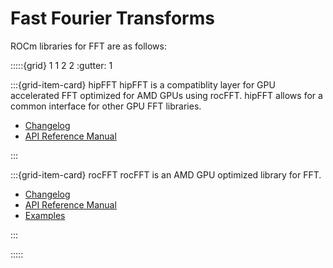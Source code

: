 # Fast Fourier Transforms

ROCm libraries for FFT are as follows:

:::::{grid} 1 1 2 2
:gutter: 1

:::{grid-item-card} hipFFT
hipFFT is a compatiblity layer for GPU accelerated FFT optimized for AMD GPUs
using rocFFT. hipFFT allows for a common interface for other GPU
FFT libraries. 

- [Changelog](https://github.com/ROCmSoftwarePlatform/hipFFT/blob/develop/CHANGELOG.md)
- [API Reference Manual](https://rocmdocs.amd.com/projects/hipFFT/en/rtd/)

:::

:::{grid-item-card} rocFFT
rocFFT is an AMD GPU optimized library for FFT.

- [Changelog](https://github.com/ROCmSoftwarePlatform/rocFFT/blob/develop/CHANGELOG.md)
- [API Reference Manual](https://rocmdocs.amd.com/projects/hipFFT/en/rtd/)
- [Examples](https://github.com/amd/rocm-examples/tree/develop/Libraries/rocFFT)

:::

:::::